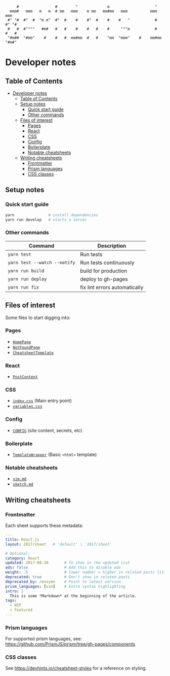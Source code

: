```
     #                #        "             m                    "
  mmm#   mmm   m   m  # mm   mmm    m mm   mm#mm   mmm          mmm     mmm
 #" "#  #"  #  "m m"  #"  #    #    #"  #    #    #   "           #    #" "#
 #   #  #""""   #m#   #   #    #    #   #    #     """m           #    #   #
 "#m##  "#mm"    #    #   #  mm#mm  #   #    "mm  "mmm"    #    mm#mm  "#m#"
```

# Developer notes

## Table of Contents

<!-- markdown-toc start - Don't edit this section. Run M-x markdown-toc-refresh-toc -->
- [Developer notes](#developer-notes)
    - [Table of Contents](#table-of-contents)
    - [Setup notes](#setup-notes)
        - [Quick start guide](#quick-start-guide)
        - [Other commands](#other-commands)
    - [Files of interest](#files-of-interest)
        - [Pages](#pages)
        - [React](#react)
        - [CSS](#css)
        - [Config](#config)
        - [Boilerplate](#boilerplate)
        - [Notable cheatsheets](#notable-cheatsheets)
    - [Writing cheatsheets](#writing-cheatsheets)
        - [Frontmatter](#frontmatter)
        - [Prism languages](#prism-languages)
        - [CSS classes](#css-classes)

<!-- markdown-toc end -->

## Setup notes

### Quick start guide

~~~ bash
yarn               # install dependencies
yarn run develop   # starts a server
~~~

### Other commands

| Command                      | Description                   |
| ---                          | ---                           |
| `yarn test`                  | Run tests                     |
| `yarn test --watch --notify` | Run tests continuously        |
| `yarn run build`             | build for production          |
| `yarn run deploy`            | deploy to gh-pages            |
| `yarn run fix`               | fix lint errors automatically |

## Files of interest

Some files to start digging into:

### Pages

- [`HomePage`](src/pages/index.js)
- [`NotFoundPage`](src/pages/404.js)
- [`CheatsheetTemplate`](src/templates/SheetTemplate.js)

### React

- [`PostContent`](src/components/PostContent.js)

### CSS

- [`index.css`](src/styles/index.css) (Main entry point)
- [`variables.css`](src/styles/variables.css)

### Config

- [`CONFIG`](config.js) (site content, secrets, etc)

### Boilerplate

- [`TemplateWrapper`](src/layouts/index.js) (Basic `<html>` template)

### Notable cheatsheets

- [`vim.md`](sheets/vim.md)
- [`sketch.md`](sheets/sketch.md)

## Writing cheatsheets

### Frontmatter

Each sheet supports these metadata:

~~~ yml
---
title: React.js
layout: 2017/sheet   # 'default' | '2017/sheet'

# Optional:
category: React
updated: 2017-08-30       # To show in the updated list
ads: false                # Add this to disable ads
weight: -5                # lower number = higher in related posts list
deprecated: true          # Don't show in related posts
deprecated_by: /enzyme    # Point to latest version
prism_languages: [vim]    # Extra syntax highlighting
intro: |
  This is some *Markdown* at the beginning of the article.
tags:
  - WIP
  - Featured
---
~~~

### Prism languages

For supported prism languages, see:
<https://github.com/PrismJS/prism/tree/gh-pages/components>

### CSS classes

See <https://devhints.io/cheatsheet-styles> for a reference on styling.

